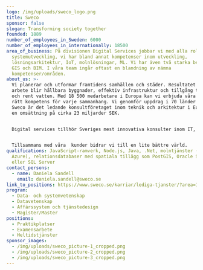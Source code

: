 ```yaml
---
logo: /img/uploads/sweco_logo.png
title: Sweco
sponsor: false
slogan: Transforming society together
founded: 1889
number_of_employees_in_Sweden: 6000
number_of_employees_in_internationally: 18500
area_of_business: På divisionen Digital Services jobbar vi med alla roller inom
  systemutveckling, vi har bland annat kompetenser inom utveckling,
  lösningsarkitektur, IoT, molnlösningar, ML. Vi har även två starka ben inom
  GIS och BIM. I våra team ingår oftast en blandning av nämna
  kompetenser/områden.
about_us: >-
  Vi planerar och utformar framtidens samhällen och städer. Resultatet av vårt
  arbete blir hållbara byggnader, effektiv infrastruktur och tillgång till el
  och rent vatten. Med 18 500 medarbetare i Europa kan vi erbjuda våra kunder
  rätt kompetens för varje sammanhang. Vi genomför uppdrag i 70 länder varje år.
  Sweco är det ledande konsultföretaget inom teknik och arkitektur i Europa med
  en omsättning på cirka 23 miljarder SEK. 


  Digital services tillhör Sveriges mest innovativa konsulter inom IT, datahantering, rådgivning och digital kommunikation. Vi drar nytta av de plattformar som finns och utvecklar nya när det behövs. Här arbetar strukturerade programmerare, visionära verksamhetsutvecklare och trygga projektledare sida vid sida i tighta team som hittar svaren på de mest utmanande frågorna. Med ett helhetsperspektiv och de globala hållbarhetsmålen som grund, omvandlar vi såväl små som stora drömmar till framtidens digitala lösningar. För oss är ingenting omöjligt. Oavsett om det handlar om automatisering av processer eller smart styrning av infrastruktur så finns här all kompetens samlad under ett och samma tak.


  Tillsammans med våra  kunder bidrar vi till en lite bättre värld.
qualifications: JavaScript-ramverk, Node.js, Java, .Net, molntjänster (AWS,
  Azure), relationsdatabaser med spatiala tillägg som PostGIS, Oracle Spatial
  eller SQL Server
contact_persons:
  - name: Daniela Sandell
    email: daniela.sandell@sweco.se
link_to_positions: https://www.sweco.se/karriar/lediga-tjanster/?area=174&region=114
program:
  - Data- och systemvetenskap
  - Datavetenskap
  - Affärssystem och tjänstedesign
  - Magister/Master
positions:
  - Praktikplatser
  - Examensarbete
  - Heltidstjänster
sponsor_images:
  - /img/uploads/sweco_picture-1_cropped.png
  - /img/uploads/sweco_picture-2_cropped.png
  - /img/uploads/sweco_picture-3_cropped.png
---
```

